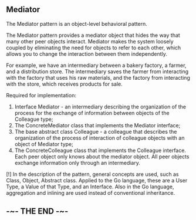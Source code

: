 ## Mediator

The Mediator pattern is an object-level behavioral pattern.

The Mediator pattern provides a mediator object that hides the way that many other peer objects interact. Mediator makes the system loosely coupled by eliminating the need for objects to refer to each other, which allows you to change the interaction between them independently.

For example, we have an intermediary between a bakery factory, a farmer, and a distribution store. The intermediary saves the farmer from interacting with the factory that uses his raw materials, and the factory from interacting with the store, which receives products for sale.

Required for implementation:

1. Interface Mediator - an intermediary describing the organization of the process for the exchange of information between objects of the Colleague type;
2. The ConcreteMediator class that implements the Mediator interface;
3. The base abstract class Colleague - a colleague that describes the organization of the process of interaction of colleague objects with an object of Mediator type;
4. The ConcreteColleague class that implements the Colleague interface. Each peer object only knows about the mediator object. All peer objects exchange information only through an intermediary.

[!] In the description of the pattern, general concepts are used, such as Class, Object, Abstract class. Applied to the Go language, these are a User Type, a Value of that Type, and an Interface. Also in the Go language, aggregation and inlining are used instead of conventional inheritance.

## -~- THE END -~-
